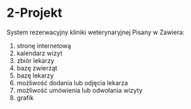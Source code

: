 # 2-Projekt
System rezerwacyjny kliniki weterynaryjnej
Pisany w
Zawiera:
1. stronę internetową
2. kalendarz wizyt
3. zbiór lekarzy
4. bazę zwierząt
5. bazę lekarzy
6. możliwość dodania lub odjęcia lekarza
7. możliwość umówienia lub odwołania wizyty
8. grafik
